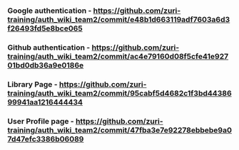 ### Google authentication - https://github.com/zuri-training/auth_wiki_team2/commit/e48b1d663119adf7603a6d3f26493fd5e8bce065

### Github authentication - https://github.com/zuri-training/auth_wiki_team2/commit/ac4e79160d08f5cfe41e92701bd0db36a9e0186e

### Library Page - https://github.com/zuri-training/auth_wiki_team2/commit/95cabf5d4682c1f3bd4438699941aa1216444434

### User Profile page - https://github.com/zuri-training/auth_wiki_team2/commit/47fba3e7e92278ebbebe9a07d47efc3386b06089